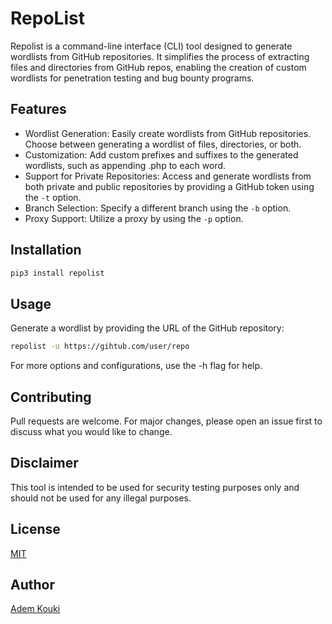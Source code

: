 # RepoList

Repolist is a command-line interface (CLI) tool designed to generate wordlists from GitHub repositories. It simplifies the process of extracting files and directories from GitHub repos, enabling the creation of custom wordlists for penetration testing and bug bounty programs.

## Features

- Wordlist Generation: Easily create wordlists from GitHub repositories. Choose between generating a wordlist of files, directories, or both.
- Customization: Add custom prefixes and suffixes to the generated wordlists, such as appending .php to each word.
- Support for Private Repositories: Access and generate wordlists from both private and public repositories by providing a GitHub token using the `-t` option.
- Branch Selection: Specify a different branch using the `-b` option.
- Proxy Support: Utilize a proxy by using the `-p` option.

## Installation

```bash
pip3 install repolist
```

## Usage

Generate a wordlist by providing the URL of the GitHub repository:

```bash
repolist -u https://gihtub.com/user/repo
```

For more options and configurations, use the -h flag for help.



## Contributing
Pull requests are welcome. For major changes, please open an issue first to discuss what you would like to change.

## Disclaimer
This tool is intended to be used for security testing purposes only and should not be used for any illegal purposes.

## License
[MIT](https://choosealicense.com/licenses/mit/)

## Author
[Adem Kouki](https://github.com/Ademking)


